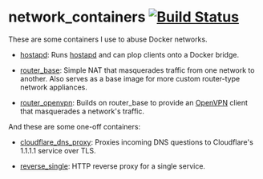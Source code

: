 # network\_containers [![Build Status](https://drone.jonnrb.com/api/badges/jon/network_containers/status.svg?branch=master)](https://drone.jonnrb.com/jon/network_containers)

These are some containers I use to abuse Docker networks.

 - [hostapd](./hostapd): Runs [hostapd](https://w1.fi/hostapd/) and can plop
   clients onto a Docker bridge.

 - [router\_base](./router_base): Simple NAT that masquerades traffic from one
   network to another. Also serves as a base image for more custom router-type
   network appliances.

 - [router\_openvpn](./router_openvpn): Builds on router\_base to provide an
   [OpenVPN](https://openvpn.net/index.php/open-source.html) client that
   masquerades a network's traffic.

And these are some one-off containers:

 - [cloudflare\_dns\_proxy](./cloudflare_dns_proxy): Proxies incoming DNS
   questions to Cloudflare's 1.1.1.1 service over TLS.

 - [reverse\_single](./reverse_single): HTTP reverse proxy for a single service.
